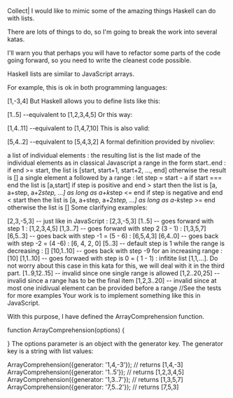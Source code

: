 
Collect|
I would like to mimic some of the amazing things Haskell can do with lists.

There are lots of things to do, so I'm going to break the work into several katas.

I'll warn you that perhaps you will have to refactor some parts of the code going forward, so you need to write the cleanest code possible.

Haskell lists are similar to JavaScript arrays.

For example, this is ok in both programming languages:

[1,-3,4]
But Haskell allows you to define lists like this:

[1..5] --equivalent to [1,2,3,4,5]
Or this way:

[1,4..11] --equivalent to [1,4,7,10]
This is also valid:

[5,4..2] --equivalent to [5,4,3,2]
A formal definition provided by nivoliev:

a list of individual elements : the resulting list is the list made of the individual elements as in classical Javascript
a range in the form start..end : if end >= start, the list is [start, start+1, start+2, ..., end] otherwise the result is []
a single element a followed by a range : let step = start - a
if start === end the list is [a,start]
if step is positive and end > start then the list is [a, a+step, a+2*step, ...] as long as a+k*step <= end
if step is negative and end < start then the list is [a, a+step, a+2*step, ...] as long as a-k*step >= end
otherwise the list is []
Some clarifying examples:

[2,3,-5,3] -- just like in JavaScript : [2,3,-5,3]
[1..5] -- goes forward with step 1 : [1,2,3,4,5]
[1,3..7] -- goes forward with step 2 (3 - 1) : [1,3,5,7]
[6,5..3] -- goes back with step -1 = (5 - 6) : [6,5,4,3]
[6,4..0] -- goes back with step -2 = (4 -6) : [6, 4, 2, 0]
[5..3] -- default step is 1 while the range is decreasing : []
[10,1..10] -- goes back with step -9 for an increasing range : [10]
[1,1..10] -- goes forwaed with step is 0 = ( 1 - 1) : infitite list [1,1,...]. Do not worry about this case in this kata for this, we will deal with it in the third part.
[1..9,12..15] -- invalid since one single range is allowed
[1,2..20,25] -- invalid since a range has to be the final item
[1,2,3..20] -- invalid since at most one inidivual element can be provided before a range
//See the tests for more examples
Your work is to implement something like this in JavaScript.

With this purpose, I have defined the ArrayComprehension function.

function ArrayComprehension(options) {

}
The options parameter is an object with the generator key. The generator key is a string with list values:

ArrayComprehension({generator: '1,4,-3'}); // returns [1,4,-3]
ArrayComprehension({generator: '1..5'}); // returns [1,2,3,4,5]
ArrayComprehension({generator: '1,3..7'}); // returns [1,3,5,7]
ArrayComprehension({generator: '7,5..2'}); // returns [7,5,3]
